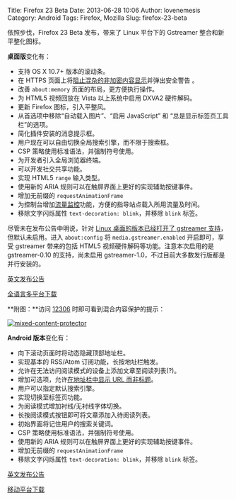 Title: Firefox 23 Beta
Date: 2013-06-28 10:06
Author: lovenemesis
Category: Android
Tags: Firefox, Mozilla
Slug: firefox-23-beta

依照步伐，Firefox 23 Beta 发布，带来了 Linux 平台下的 Gstreamer
整合和新平整化图标。

**桌面版**变化有：

-   支持 OS X 10.7+ 版本的滚动条。
-   在 HTTPS
    页面上将[阻止混杂的非加密内容显示](https://blog.mozilla.org/security/2013/05/16/mixed-content-blocking-in-firefox-aurora/)并弹出安全警告
    。
-   改善 `about:memory` 页面的布局，更方便执行操作。
-   为 HTML5 视频回放在 Vista 以上系统中启用 DXVA2 硬件解码。
-   更新 Firefox 图标，引入平整风。
-   从首选项中移除“自动载入图片”、“启用 JavaScript” 和
    “总是显示标签页工具栏”的选项。
-   简化插件安装的消息提示框。
-   用户现在可以自由切换全局搜索引擎，而不限于搜索框。
-   CSP 策略使用标准语法，并强制符号使用。
-   为开发者引入全局浏览器终端。
-   可以开发社交共享功能。
-   实现 HTML5 `range` 输入类型。
-   使用新的 ARIA 规则可以在触屏界面上更好的实现辅助按键事件。
-   增加无前缀的 `requestAnimationFrame`
-   为控制台增加[流量监控](https://hacks.mozilla.org/2013/05/firefox-developer-tool-features-for-firefox-23/)功能，方便的指导站点载入所用流量及时间。
-   移除文字闪烁属性 `text-decoration: blink`，并移除 `blink` 标签。

尽管未在发布公告中明说，针对 [Linux 桌面的版本已经打开了 gstreamer
支持](http://www.phoronix.com/scan.php?page=news_item&px=MTM5NzU)，但默认未启用。进入
`about:config` 将 `media.gstreamer.enabled` 开启即可，享受 gstreamer
带来的包括 HTML5 视频硬件解码等功能。注意本次启用的是 gstreamer-0.10
的支持，尚未启用 gstreamer-1.0，不过目前大多数发行版都是并行安装的。

[英文发布公告](https://www.mozilla.org/firefox/23.0beta/releasenotes/)

[全语言多平台下载](https://www.mozilla.org/firefox/beta/)

**附图：**访问 [12306](https://dynamic.12306.cn/otsweb/)
时即可看到混合内容保护的提示：

[![mixed-content-protector](http://lt-file.b0.upaiyun.com/files/2013/06/mixed-content-protector-300x157.png)](http://lt-file.b0.upaiyun.com/files/2013/06/mixed-content-protector.png)

**Android 版本**变化有：

-   向下滚动页面时将动态隐藏顶部地址栏。
-   实现基本的 RSS/Atom 订阅功能，长按地址栏触发。
-   允许在无法访问阅读模式的设备上添加文章至阅读列表(?)。
-   增加可选项，允许[在地址栏中显示 URL
    而非标题](https://blog.mozilla.org/ux/2013/05/polish-all-the-things1/)。
-   用户可以指定默认搜索引擎。
-   实现切换至标签页功能。
-   为阅读模式增加衬线/无衬线字体切换。
-   长按阅读模式按钮即可将文章添加入待阅读列表。
-   初始界面将记住用户的搜索关键词。
-   CSP 策略使用标准语法，并强制符号使用。
-   使用新的 ARIA 规则可以在触屏界面上更好的实现辅助按键事件。
-   增加无前缀的 `requestAnimationFrame`
-   移除文字闪烁属性 `text-decoration: blink`，并移除 `blink` 标签。

[英文发布公告](https://www.mozilla.org/en-US/mobile/23.0beta/releasenotes/)

[移动平台下载](https://www.mozilla.org/mobile/beta/)
